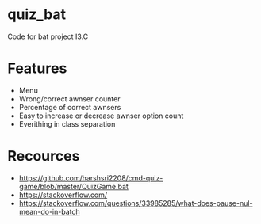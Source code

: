 # quiz_bat
Code for bat project I3.C

# Features
- Menu
- Wrong/correct awnser counter
- Percentage of correct awnsers
- Easy to increase or decrease awnser option count
- Everithing in class separation

# Recources
- https://github.com/harshsri2208/cmd-quiz-game/blob/master/QuizGame.bat
- https://stackoverflow.com/
- https://stackoverflow.com/questions/33985285/what-does-pause-nul-mean-do-in-batch
